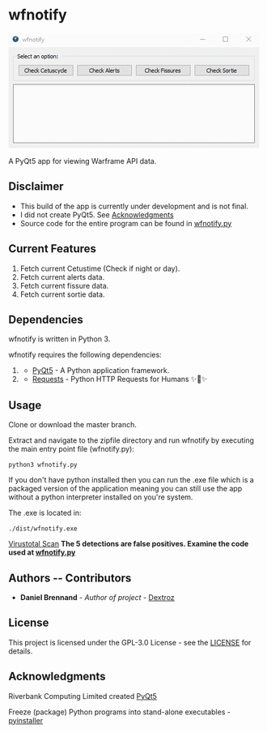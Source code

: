 # wfnotify
![wfnotify](example.gif)

A PyQt5 app for viewing Warframe API data.

## Disclaimer
* This build of the app is currently under development and is not final.
* I did not create PyQt5. See [Acknowledgments](#acknowledgments)
* Source code for the entire program can be found in [wfnotify.py](wfnotify.py)

## Current Features
  1. Fetch current Cetustime (Check if night or day).
  2. Fetch current alerts data.
  3. Fetch current fissure data.
  4. Fetch current sortie data.

## Dependencies
wfnotify is written in Python 3.

wfnotify requires the following dependencies:
  1. * [PyQt5](https://riverbankcomputing.com/software/pyqt/download5) - A Python application framework.
  2. * [Requests](https://github.com/requests/requests/) - Python HTTP Requests for Humans ✨🍰✨

## Usage
Clone or download the master branch.

Extract and navigate to the zipfile directory and run wfnotify by executing the main entry point file (wfnotify.py):
  ```
  python3 wfnotify.py
  ```

If you don't have python installed then you can run the .exe file which is a packaged version of the application
meaning you can still use the app without a python interpreter installed on you're system.

The .exe is located in:
  ```
  ./dist/wfnotify.exe
  ```

[Virustotal Scan](https://www.virustotal.com/#/file/9012e8806c3f9175b1566fe1fa41af38136d7c3a0b03a9efdf7a0edddf02321a/detection)
**The 5 detections are false positives. Examine the code used at [wfnotify.py](wfnotify.py)**

## Authors -- Contributors

* **Daniel Brennand** - *Author of project* - [Dextroz](https://github.com/Dextroz)

## License

This project is licensed under the GPL-3.0 License - see the [LICENSE](LICENSE) for details.

## Acknowledgments
Riverbank Computing Limited created [PyQt5](https://riverbankcomputing.com/software/pyqt/download5)

Freeze (package) Python programs into stand-alone executables - [pyinstaller](http://www.pyinstaller.org)
